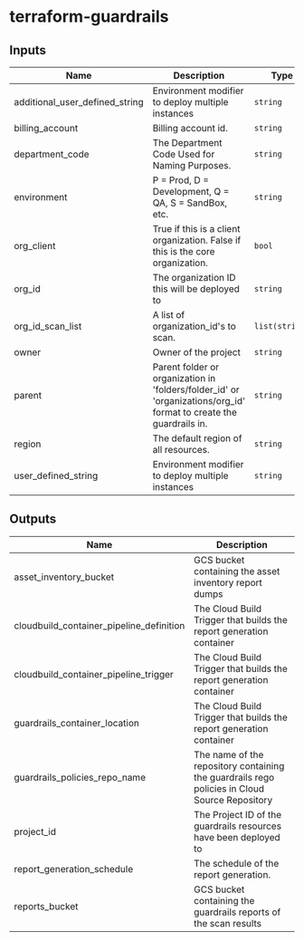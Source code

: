 # terraform-guardrails
<!-- BEGINNING OF PRE-COMMIT-TERRAFORM DOCS HOOK -->
## Inputs

| Name | Description | Type | Default | Required |
|------|-------------|------|---------|:--------:|
| additional\_user\_defined\_string | Environment modifier to deploy multiple instances | `string` | `""` | no |
| billing\_account | Billing account id. | `string` | `null` | no |
| department\_code | The Department Code Used for Naming Purposes. | `string` | n/a | yes |
| environment | P = Prod, D = Development, Q = QA, S = SandBox, etc. | `string` | n/a | yes |
| org\_client | True if this is a client organization. False if this is the core organization. | `bool` | `false` | no |
| org\_id | The organization ID this will be deployed to | `string` | n/a | yes |
| org\_id\_scan\_list | A list of organization\_id's to scan. | `list(string)` | `[]` | no |
| owner | Owner of the project | `string` | `""` | no |
| parent | Parent folder or organization in 'folders/folder\_id' or 'organizations/org\_id' format to create the guardrails in. | `string` | `null` | no |
| region | The default region of all resources. | `string` | `"asia-southeast1"` | no |
| user\_defined\_string | Environment modifier to deploy multiple instances | `string` | `""` | no |

## Outputs

| Name | Description |
|------|-------------|
| asset\_inventory\_bucket | GCS bucket containing the asset inventory report dumps |
| cloudbuild\_container\_pipeline\_definition | The Cloud Build Trigger that builds the report generation container |
| cloudbuild\_container\_pipeline\_trigger | The Cloud Build Trigger that builds the report generation container |
| guardrails\_container\_location | The Cloud Build Trigger that builds the report generation container |
| guardrails\_policies\_repo\_name | The name of the repository containing the guardrails rego policies in Cloud Source Repository |
| project\_id | The Project ID of the guardrails resources have been deployed to |
| report\_generation\_schedule | The schedule of the report generation. |
| reports\_bucket | GCS bucket containing the guardrails reports of the scan results |

<!-- END OF PRE-COMMIT-TERRAFORM DOCS HOOK -->
